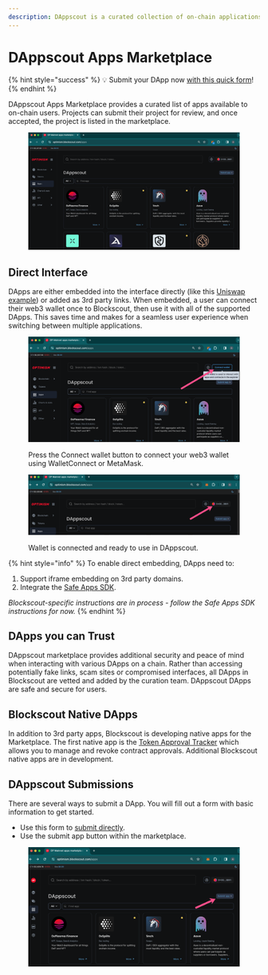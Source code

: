 ```yaml
---
description: DAppscout is a curated collection of on-chain applications
---
```


# DAppscout Apps Marketplace

{% hint style="success" %}
💡 Submit your DApp now [with this quick form](https://airtable.com/appiy5yijZpMMSKjT/shr6uMGPKjj1DK7NL)!
{% endhint %}

DAppscout Apps Marketplace provides a curated list of apps available to on-chain users. Projects can submit their project for review, and once accepted, the project is listed in the marketplace.&#x20;

<figure><img src="../../.gitbook/assets/dappscout-dapp-marketplace.png" alt=""><figcaption></figcaption></figure>

## Direct Interface

DApps are either embedded into the interface directly (like this [Uniswap example](https://optimism.blockscout.com/apps/uniswap)) or added as 3rd party links. When embedded, a user can connect their web3 wallet once to Blockscout, then use it with all of the supported DApps. This saves time and makes for a seamless user experience when switching between multiple applications.

<figure><img src="../../.gitbook/assets/dappscout-connect-wallet.png" alt=""><figcaption><p>Press the Connect wallet button to connect your web3 wallet using WalletConnect or MetaMask.</p></figcaption></figure>

<figure><img src="../../.gitbook/assets/dappscout-wallet-connected.png" alt=""><figcaption><p>Wallet is connected and ready to use in DAppscout.</p></figcaption></figure>

{% hint style="info" %}
To enable direct embedding, DApps need to:

1. Support iframe embedding on 3rd party domains.
2. Integrate the [Safe Apps SDK](https://docs.safe.global/apps-sdk-overview).

_Blockscout-specific instructions are in process - follow the Safe Apps SDK instructions for now._
{% endhint %}

## DApps you can Trust

DAppscout marketplace provides additional security and peace of mind when interacting with various DApps on a chain. Rather than accessing potentially fake links, scam sites or compromised interfaces, all DApps in Blockscout are vetted and added by the curation team. DAppscout DApps are safe and secure for users.

## Blockscout Native DApps

In addition to 3rd party apps, Blockscout is developing native apps for the Marketplace. The first native app is the [Token Approval Tracker](token-approval-tracker.md) which allows you to manage and revoke contract approvals. Additional Blockscout native apps are in development.

## DAppscout Submissions

There are several ways to submit a DApp. You will fill out a form with basic information to get started.

* Use this form to [submit directly](https://airtable.com/appiy5yijZpMMSKjT/shr6uMGPKjj1DK7NL).
* Use the submit app button within the marketplace.

<figure><img src="../../.gitbook/assets/submit-app.png" alt=""><figcaption></figcaption></figure>

&#x20;
